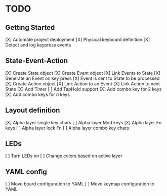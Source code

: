 # TODO

## Getting Started
[X] Automate project deployment
[X] Physical keyboard definition
[X] Detect and log keypress events

## State-Event-Action
[X] Create State object
[X] Create Event object
[X] Link Events to State
[X] Generate an Event on key press
[X] Event is sent to State to be processed
[X] Create Action object
[X] Link Action to an Event
[X] Link Action to next State
[X] Add Timer
[ ] Add TapHold support
[X] Add combo key for 2 keys
[X] Add combo keys for n keys

## Layout definition
[X] Alpha layer single key chars
[ ] Alpha layer Mod keys
[X] Alpha layer Fn keys
[ ] Alpha layer lock Fn
[ ] Alpha layer combo key chars

## LEDs
[ ] Turn LEDs on
[ ] Change colors based on active layer

## YAML config
[ ] Move board configuration to YAML
[ ] Move keymap configuration to YAML
